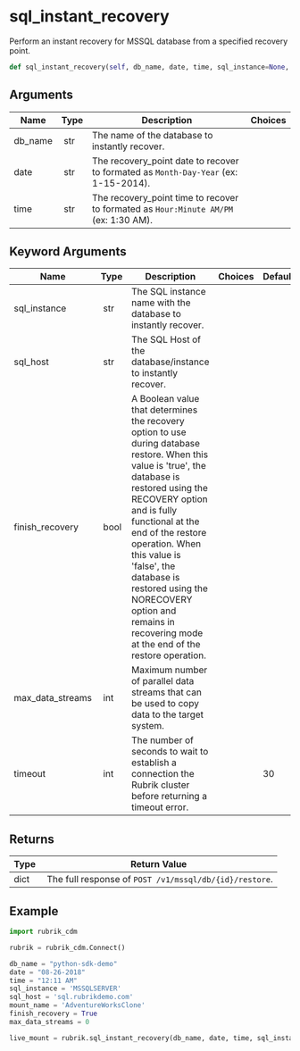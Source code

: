 # sql_instant_recovery

Perform an instant recovery for MSSQL database from a specified recovery point.

```py
def sql_instant_recovery(self, db_name, date, time, sql_instance=None, sql_host=None, finish_recovery=True, max_data_streams=0, timeout=30):
```

## Arguments

| Name        | Type | Description                                                                 | Choices |
|-------------|------|-----------------------------------------------------------------------------|---------|
| db_name  | str | The name of the database to instantly recover. |  |
| date  | str | The recovery_point date to recover to formated as `Month-Day-Year` (ex: 1-15-2014). |  |
| time  | str | The recovery_point time to recover to formated as `Hour:Minute AM/PM` (ex: 1:30 AM). |  |

## Keyword Arguments

| Name        | Type | Description                                                                 | Choices | Default |
|-------------|------|-----------------------------------------------------------------------------|---------|---------|
| sql_instance  | str | The SQL instance name with the database to instantly recover. |  |  |
| sql_host  | str | The SQL Host of the database/instance to instantly recover. |  |  |
| finish_recovery  | bool | A Boolean value that determines the recovery option to use during database restore. When this value is 'true', the database is restored using the RECOVERY option and is fully functional at the end of the restore operation. When this value is 'false', the database is restored using the NORECOVERY option and remains in recovering mode at the end of the restore operation. |  |  |
| max_data_streams  | int | Maximum number of parallel data streams that can be used to copy data to the target system. |  |  |
| timeout  | int | The number of seconds to wait to establish a connection the Rubrik cluster before returning a timeout error.  |  | 30 |

## Returns

| Type | Return Value                                                                                  |
|------|-----------------------------------------------------------------------------------------------|
| dict | The full response of `POST /v1/mssql/db/{id}/restore`. |



## Example

```py
import rubrik_cdm

rubrik = rubrik_cdm.Connect()

db_name = "python-sdk-demo"
date = "08-26-2018"
time = "12:11 AM"
sql_instance = 'MSSQLSERVER'
sql_host = 'sql.rubrikdemo.com'
mount_name = 'AdventureWorksClone'
finish_recovery = True
max_data_streams = 0

live_mount = rubrik.sql_instant_recovery(db_name, date, time, sql_instance, sql_host, finish_recovery, max_data_streams)

```
